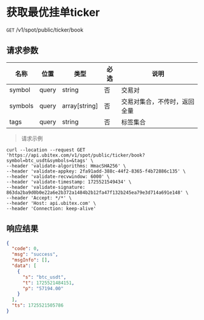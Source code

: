 # 获取最优挂单ticker

`GET` /v1/spot/public/ticker/book

## 请求参数

| 名称    | 位置  | 类型          | 必选 | 说明                         |
| ------- | ----- | ------------- | ---- | ---------------------------- |
| symbol  | query | string        | 否   | 交易对                       |
| symbols | query | array[string] | 否   | 交易对集合，不传时，返回全量 |
| tags    | query | string        | 否   | 标签集合                     |

> 请求示例

```shell
curl --location --request GET 'https://api.ubitex.com/v1/spot/public/ticker/book?symbol=btc_usdt&symbols=&tags' \
--header 'validate-algorithms: HmacSHA256' \
--header 'validate-appkey: 2fa91add-388c-44f2-8365-f4b72886c135' \
--header 'validate-recvwindow: 6000' \
--header 'validate-timestamp: 1725521549434' \
--header 'validate-signature: 863da2ba9d0b0e22a6e2b372a1484b2b12fa47f132b245ea79e3d714a691e148' \
--header 'Accept: */*' \
--header 'Host: api.ubitex.com' \
--header 'Connection: keep-alive' 
```


## 响应结果

```json
{
  "code": 0,
  "msg": "success",
  "msgInfo": [],
  "data": [
    {
      "s": "btc_usdt",
      "t": 1725521484151,
      "p": "57194.00"
    }
  ],
  "ts": 1725521505786
}
```

